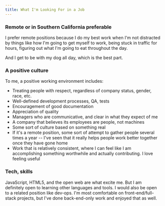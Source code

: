 ```yaml
---
title: What I'm Looking For in a Job
---
```


### Remote or in Southern California preferable

I prefer remote positions because I do my best work when I'm not distracted by things like how I'm going to get myself to work, being stuck in traffic for hours, figuring out what I'm going to eat throughout the day.

And I get to be with my dog all day, which is the best part.

### A positive culture

To me, a positive working environment includes:

* Treating people with respect, regardless of company status, gender, race, etc.
* Well-defined development processes, QA, tests
* Encouragement of good documentation
* Appreciation of quality
* Managers who are communicative, and clear in what they expect of me
* A company that believes its employees are people, not machines
* Some sort of culture based on something real
* If it's a remote position, some sort of attempt to gather people several times a year -- I've seen that it really helps people work better together once they have gone home
* Work that is relatively consistent, where I can feel like I am accomplishing something worthwhile and actually contributing. I love feeling useful

### Tech, skills

JavaScript, HTML5, and the open web are what excite me. But I am definitely open to learning other languages and tools. I would also be open to a related position like dev-ops. I'm most comfortable on front-end/full-stack projects, but I've done back-end-only work and enjoyed that as well.